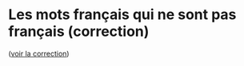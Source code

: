 # Les mots français qui ne sont pas français (correction)

([voir la correction](https://www.ralentirtravaux.com/le_blog/le-francais-cette-langue-etrangere/))